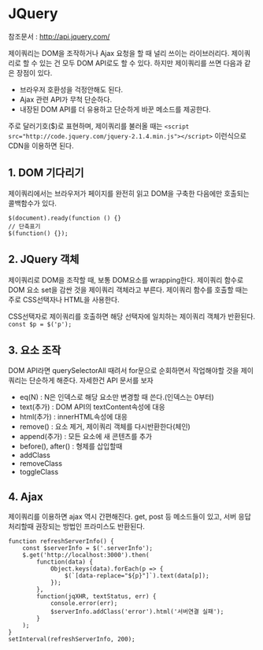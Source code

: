 # JQuery

참조문서 : http://api.jquery.com/

제이쿼리는 DOM을 조작하거나 Ajax 요청을 할 때 널리 쓰이는 라이브러리다. 제이쿼리로 할 수 있는 건 모두 DOM API로도 할 수 있다. 하지만 제이쿼리를 쓰면 다음과 같은 장점이 있다.

* 브라우저 호환성을 걱정안해도 된다. 
* Ajax 관련 API가 무척 단순하다.
* 내장된 DOM API를 더 유용하고 단순하게 바꾼 메소드를 제공한다.

주로 달러기호($)로 표현하며, 제이쿼리를 불러올 때는 `<script src="http://code.jquery.com/jquery-2.1.4.min.js"></script>` 이런식으로 CDN을 이용하면 된다.

## 1. DOM 기다리기
제이쿼리에서는 브라우저가 페이지를 완전히 읽고 DOM을 구축한 다음에만 호출되는 콜백함수가 있다.

	$(document).ready(function () {}
	// 단축표기
	$(function() {});

## 2. JQuery 객체
제이쿼리로 DOM을 조작할 때, 보통 DOM요소를 wrapping한다. 제이쿼리 함수로 DOM 요소 set을 감싼 것을 제이쿼리 객체라고 부른다. 제이쿼리 함수를 호출할 때는 주로 CSS선택자나 HTML을 사용한다.

CSS선택자로 제이쿼리를 호출하면 해당 선택자에 일치하는 제이쿼리 객체가 반환된다. `const $p = $('p');`

## 3. 요소 조작
DOM API라면 querySelectorAll 때려서 for문으로 순회하면서 작업해야할 것을 제이쿼리는 단순하게 해준다. 자세한건 API 문서를 보자

* eq(N) : N은 인덱스로 해당 요소만 변경할 때 쓴다.(인덱스는 0부터) 
* text(추가) : DOM API의 textContent속성에 대응
* html(추가) : innerHTML속성에 대응
* remove() : 요소 제거, 제이쿼리 객체를 다시반환한다(체인)
* append(추가) : 모든 요소에 새 콘텐츠를 추가
* before(), after() : 형제를 삽입할때
* addClass
* removeClass
* toggleClass

## 4. Ajax
제이쿼리를 이용하면 ajax 역시 간편해진다. get, post 등 메소드들이 있고, 서버 응답처리할때 권장되는 방법인 프라미스도 반환된다.

	function refreshServerInfo() {
		const $serverInfo = $('.serverInfo');
		$.get('http://localhost:3000').then(
			function(data) {
				Object.keys(data).forEach(p => {
					$(`[data-replace="${p}"]`).text(data[p]);
				});
			},
			function(jqXHR, textStatus, err) {
				console.error(err);
				$serverInfo.addClass('error').html('서버연결 실패');
			}
		);
	}
	setInterval(refreshServerInfo, 200);
